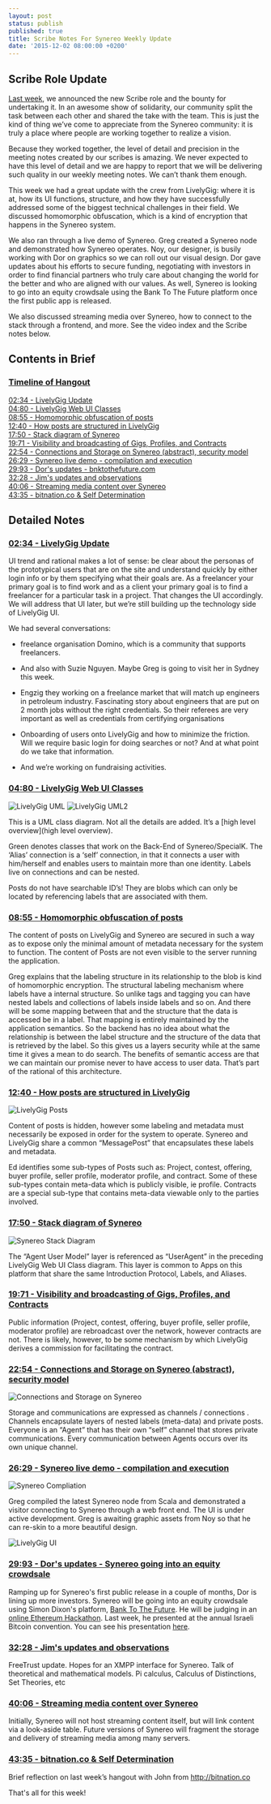 ```yaml
---
layout: post
status: publish
published: true
title: Scribe Notes For Synereo Weekly Update
date: '2015-12-02 08:00:00 +0200'
---
```


## Scribe Role Update
[Last week](http://blog.synereo.com/2015/12/02/new-bounty/), we announced the new Scribe role and the bounty for undertaking it. In an awesome show of solidarity, our community split the task between each other and shared the take with the team. This is just the kind of thing we’ve come to appreciate from the Synereo community: it is truly a place where people are working together to realize a vision. 
<BR>

Because they worked together, the level of detail and precision in the meeting notes created by our scribes is amazing. We never expected to have this level of detail and we are happy to report that we will be delivering such quality in our weekly meeting notes. We can’t thank them enough. 
<BR>

This week we had a great update with the crew from LivelyGig: where it is at, how its UI functions, structure, and how they have successfully addressed some of the biggest technical challenges in their field. We discussed homomorphic obfuscation, which is a kind of encryption that happens in the Synereo system.
<BR>

We also ran through a live demo of Synereo. Greg created a Synereo node and demonstrated how Synereo operates. Noy, our designer, is busily working with Dor on graphics so we can roll out our visual design. Dor gave updates about his efforts to secure funding, negotiating with investors in order to find financial partners who truly care about changing the world for the better and who are aligned with our values. As well, Synereo is looking to go into an equity crowdsale using the Bank To The Future platform once the first public app is released. 

We also discussed streaming media over Synereo, how to connect to the stack through a frontend, and more. 
See the video index and the Scribe notes below.
<BR>

## Contents in Brief

### [Timeline of Hangout](https://www.youtube.com/watch?v=mUF5hWVdxRQ) <BR>
[02:34 - LivelyGig Update](https://youtu.be/mUF5hWVdxRQ?t=234) <BR>
[04:80 - LivelyGig Web UI Classes](https://youtu.be/mUF5hWVdxRQ?t=480) <BR>
[08:55 - Homomorphic obfuscation of posts](https://youtu.be/mUF5hWVdxRQ?t=855) <BR>
[12:40 - How posts are structured in LivelyGig](https://youtu.be/mUF5hWVdxRQ?t=1240) <BR>
[17:50 - Stack diagram of Synereo](https://youtu.be/mUF5hWVdxRQ?t=1750) <BR>
[19:71 - Visibility and broadcasting of Gigs, Profiles, and Contracts](https://youtu.be/mUF5hWVdxRQ?t=1971) <BR>
[22:54 - Connections and Storage on Synereo (abstract), security model](https://youtu.be/mUF5hWVdxRQ?t=2254) <BR>
[26:29 - Synereo live demo - compilation and execution](https://youtu.be/mUF5hWVdxRQ?t=2629) <BR>
[29:93 - Dor's updates - bnktothefuture.com](https://www.youtu.be/mUF5hWVdxRQ?t=2993) <BR>
[32:28 - Jim's updates and observations](https://youtu.be/mUF5hWVdxRQ?t=3228) <BR>
[40:06 - Streaming media content over Synereo](https://youtu.be/mUF5hWVdxRQ?t=4006) <BR>
[43:35 - bitnation.co & Self Determination](https://youtu.be/mUF5hWVdxRQ?t=4335) <BR>

## Detailed Notes

### [02:34 - LivelyGig Update](https://youtu.be/mUF5hWVdxRQ?t=234) <BR>

UI trend and rational makes a lot of sense: be clear about the personas of the prototypical users that are on the site and understand quickly by either login info or by them specifying what their goals are. As a freelancer your primary goal is to find work and as a client your primary goal is to find a freelancer for a particular task in a project. That changes the UI accordingly. We will address that UI later, but we’re still building up the technology side of LivelyGig UI. <BR>

We had several conversations: <BR>

* freelance organisation Domino, which is a community that supports freelancers. 

* And also with Suzie Nguyen. Maybe Greg is going to visit her in Sydney this week.

* Engzig they working on a freelance market that will match up engineers in petroleum industry. Fascinating story about engineers that are put on 2 month jobs without the right credentials. So their referees are very important as well as credentials from certifying organisations

* Onboarding of users onto LivelyGig and how to minimize the friction. Will we require basic login for doing searches or not? And at what point do we take that information.

* And we’re working on fundraising activities.

### [04:80 - LivelyGig Web UI Classes](https://youtu.be/mUF5hWVdxRQ?t=480) <BR>
![LivelyGig UML](http://i.imgur.com/u5mC06l.png)
![LivelyGig UML2](http://i.imgur.com/WFB0SY4.png)


This is a UML class diagram. Not all the details are added. It’s a [high level overview](high level overview).

Green denotes classes that work on the Back-End of Synereo/SpecialK.
The ‘Alias’ connection is a ‘self’ connection, in that it connects a user with him/herself and enables users to maintain more than one identity. Labels live on connections and can be nested. 

Posts do not have searchable ID’s! They are blobs which can only be located by referencing labels that are associated with them. 


### [08:55 - Homomorphic obfuscation of posts](https://youtu.be/mUF5hWVdxRQ?t=855) <BR>

The content of posts on LivelyGig and Synereo are secured in such a way as to expose only the minimal amount of metadata necessary for the system to function. The content of Posts are not even visible to the server running the application.

Greg explains that the labeling structure in its relationship to the blob is kind of homomorphic encryption. The structural labeling mechanism where labels have a internal structure. So unlike tags and tagging you can have nested labels and collections of labels inside labels and so on. And there will be some mapping between that and the structure that the data is accessed be in a label. That mapping is entirely maintained by the application semantics. So the backend has no idea about what the relationship is between the label structure and the structure of the data that is retrieved by the label. So this gives us a layers security while at the same time it gives a mean to do search. The benefits of semantic access are that we can maintain our promise never to have access to user data. That’s part of the rational of this architecture.


### [12:40 - How posts are structured in LivelyGig](https://youtu.be/mUF5hWVdxRQ?t=1240) <BR>
![LivelyGig Posts](http://i.imgur.com/fa1f0Yv.png)

Content of posts is hidden, however some labeling and metadata must necessarily be exposed in order for the system to operate. Synereo and LivelyGig share a common “MessagePost” that encapsulates these labels and metadata.

Ed identifies some sub-types of Posts such as: Project, contest, offering, buyer profile, seller profile, moderator profile, and contract. Some of these sub-types contain meta-data which is publicly visible, ie profile. Contracts are a special sub-type that contains meta-data viewable only to the parties involved.

### [17:50 - Stack diagram of Synereo](https://youtu.be/mUF5hWVdxRQ?t=1750) <BR>
![Synereo Stack Diagram](http://i.imgur.com/juNN4vG.png)

The “Agent User Model” layer is referenced as “UserAgent” in the preceding LivelyGig Web UI Class diagram. This layer is common to Apps on this platform that share the same Introduction Protocol, Labels, and Aliases.

### [19:71 - Visibility and broadcasting of Gigs, Profiles, and Contracts](https://youtu.be/mUF5hWVdxRQ?t=1971) <BR>

Public information (Project, contest, offering, buyer profile, seller profile, moderator profile) are rebroadcast over the network, however contracts are not. There is likely, however, to be some mechanism by which LivelyGig derives a commission for facilitating the contract.

### [22:54 - Connections and Storage on Synereo (abstract), security model](https://youtu.be/mUF5hWVdxRQ?t=2254) <BR>
![Connections and Storage on Synereo](http://i.imgur.com/SkjVm8g.png)


Storage and communications are expressed as channels / connections . Channels encapsulate layers of nested labels (meta-data) and private posts. Everyone is an “Agent” that has their own “self” channel that stores private communications. Every communication between Agents occurs over its own unique channel.

### [26:29 - Synereo live demo - compilation and execution](https://youtu.be/mUF5hWVdxRQ?t=2629) <BR>
![Synereo Compliation](http://i.imgur.com/YYjldZT.png)


Greg compiled the latest Synereo node from Scala and demonstrated a visitor connecting to Synereo through a web front end. The UI is under active development. Greg is awaiting graphic assets from Noy so that he can re-skin to a more beautiful design.

![LivelyGig UI](http://i.imgur.com/ro7E2DP.png)

### [29:93 - Dor's updates - Synereo going into an equity crowdsale](https://www.youtu.be/mUF5hWVdxRQ?t=2993) <BR>

Ramping up for Synereo's first public release in a couple of months, Dor is lining up more investors. Synereo will be going into an equity crowdsale using Simon Dixon's platform, [Bank To The Future](https://bnktothefuture.com/).
He will be judging in an [online Ethereum Hackathon](http://hack.ether.camp/judges). Last week, he presented at the annual Israeli Bitcoin convention. You can see his presentation [here](https://www.dropbox.com/s/qtl4dyobandu4qh/Israeli%20Bitcoin%20Conference%20Synereo%20Presentation.pptx?dl=0). 

### [32:28 - Jim's updates and observations](https://youtu.be/mUF5hWVdxRQ?t=3228) <BR>

FreeTrust update. Hopes for an XMPP interface for Synereo. Talk of theoretical and mathematical models. Pi calculus, Calculus of Distinctions, Set Theories, etc

### [40:06 - Streaming media content over Synereo](https://youtu.be/mUF5hWVdxRQ?t=4006) <BR>

Initially, Synereo will not host streaming content itself, but will link content via a look-aside table. Future versions of Synereo will fragment the storage and delivery of streaming media among many servers.

### [43:35 - bitnation.co & Self Determination](https://youtu.be/mUF5hWVdxRQ?t=4335) <BR>

Brief reflection on last week’s hangout with John from http://bitnation.co

That's all for this week!
